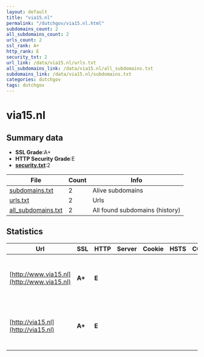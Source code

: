 ```yaml
---
layout: default
title: "via15.nl"
permalink: "/dutchgov/via15.nl.html"
subdomains_count: 2
all_subdomains_count: 2
urls_count: 2
ssl_rank: A+
http_rank: E
security_txt: 2
url_link: /data/via15.nl/urls.txt
all_subdomains_link: /data/via15.nl/all_subdomains.txt
subdomains_link: /data/via15.nl/subdomains.txt
categories: dutchgov
tags: dutchgov
---
```



# via15.nl
## Summary data


 - **SSL Grade**:A+
 - **HTTP Security Grade**:E
 - **[security.txt](https://www.digitaleoverheid.nl/nieuws/standaard-security-txt-nu-verplicht-voor-overheid/)**:2


| File       | Count | Info |
|------------|-------|------|
|[subdomains.txt](/DutchGovScope/data/via15.nl/subdomains.txt)|2|Alive subdomains|
|[urls.txt](/DutchGovScope/data/via15.nl/urls.txt)|2|Urls|
|[all_subdomains.txt](/DutchGovScope/data/via15.nl/all_subdomains.txt)|2|All found subdomains (history)|


## Statistics


| Url | SSL | HTTP | Server | Cookie | HSTS | CORS | CTO | CSP | XFO | XXP | RP |FP| Tech |Title |
|--------|-------|-------|------|------|------|------|------|------|------|------|------|------|------|------|
|[http://www.via15.nl](http://www.via15.nl)| **A+**| **E**|| | | | | | | | :white_check_mark: | |Google Tag Manager HSTS Microsoft ASP.NET||
|[http://via15.nl](http://via15.nl)| **A+**| **E**|| | | | | | | | :white_check_mark: | |Google Tag Manager HSTS Microsoft ASP.NET||

